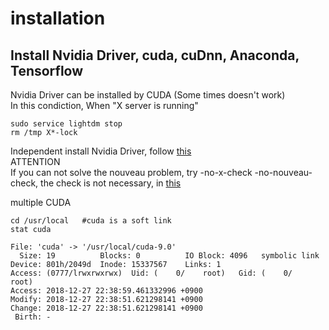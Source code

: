 # installation

## Install Nvidia Driver, cuda, cuDnn, Anaconda, Tensorflow  
Nvidia Driver can be installed by CUDA (Some times doesn't work)  
  In this condiction, When "X server is running"  
  ```
  sudo service lightdm stop
  rm /tmp X*-lock
  ```
 Independent install Nvidia Driver, follow [this](https://gist.github.com/wangruohui/df039f0dc434d6486f5d4d098aa52d07)  
 ATTENTION      
  If you can not solve the nouveau problem, try -no-x-check -no-nouveau-check, the check is not necessary, in [this](https://blog.csdn.net/wangsidadehao/article/details/70255754)  

multiple CUDA    
```
cd /usr/local   #cuda is a soft link
stat cuda

File: 'cuda' -> '/usr/local/cuda-9.0'
  Size: 19        	Blocks: 0          IO Block: 4096   symbolic link
Device: 801h/2049d	Inode: 15337567    Links: 1
Access: (0777/lrwxrwxrwx)  Uid: (    0/    root)   Gid: (    0/    root)
Access: 2018-12-27 22:38:59.461332996 +0900
Modify: 2018-12-27 22:38:51.621298141 +0900
Change: 2018-12-27 22:38:51.621298141 +0900
 Birth: -
```  

